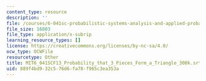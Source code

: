 ```yaml
---
content_type: resource
description: ''
file: /courses/6-041sc-probabilistic-systems-analysis-and-applied-probability-fall-2013/889f4bd932c576d6fa78f965c3ea353a_MIT6_041SCF13_Probability_that_3_Pieces_Form_a_Triangle_300k.srt
file_size: 16803
file_type: application/x-subrip
learning_resource_types: []
license: https://creativecommons.org/licenses/by-nc-sa/4.0/
ocw_type: OCWFile
resourcetype: Other
title: MIT6_041SCF13_Probability_that_3_Pieces_Form_a_Triangle_300k.srt
uid: 889f4bd9-32c5-76d6-fa78-f965c3ea353a
---
```

